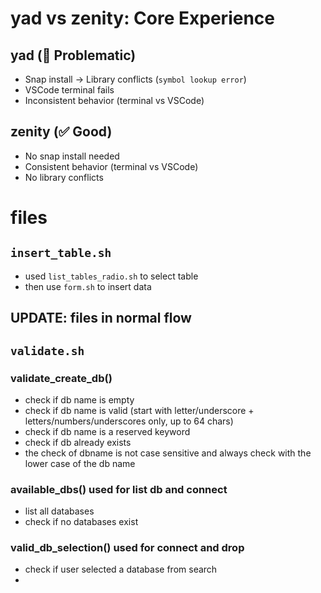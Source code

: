 # yad vs zenity: Core Experience

## yad (🚫 Problematic)
- Snap install → Library conflicts (`symbol lookup error`)
- VSCode terminal fails 
- Inconsistent behavior (terminal vs VSCode)

## zenity (✅ Good)
- No snap install needed
- Consistent behavior (terminal vs VSCode)
- No library conflicts

# files

## `insert_table.sh` 
- used `list_tables_radio.sh` to select table
- then use `form.sh` to insert data

## UPDATE: files in normal flow


## `validate.sh` 

### validate_create_db()
- check if db name is empty
- check if db name is valid (start with letter/underscore + letters/numbers/underscores only, up to 64 chars)
- check if db name is a reserved keyword
- check if db already exists
- the check of dbname is not case sensitive and always check with the lower case of the db name 

### available_dbs() used for list db and connect 
- list all databases
- check if no databases exist

### valid_db_selection() used for connect and drop
- check if user selected a database from search 
-